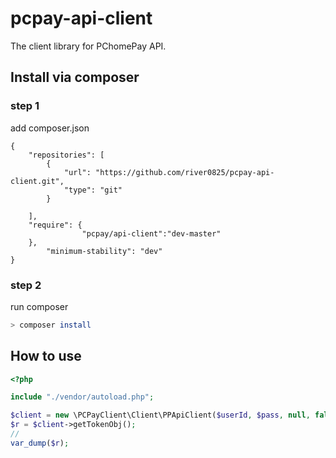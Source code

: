 # pcpay-api-client

The client library for PChomePay API.

## Install  via composer

### step 1

add composer.json

```
{
    "repositories": [
        {
            "url": "https://github.com/river0825/pcpay-api-client.git",
            "type": "git"
        }

    ],
    "require": {
                "pcpay/api-client":"dev-master"
    },
       	"minimum-stability": "dev"
}
```

### step 2
run composer

```bash
> composer install

```

## How to use

```php
<?php

include "./vendor/autoload.php";

$client = new \PCPayClient\Client\PPApiClient($userId, $pass, null, false, true);
$r = $client->getTokenObj();
//
var_dump($r);

```
